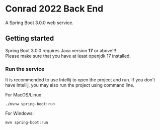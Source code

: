 # Conrad 2022 Back End

A Spring Boot 3.0.0 web service.

## Getting started

Spring Boot 3.0.0 requires Java version **17** or above!!!\
Please make sure that you have at least openjdk 17 installed. 

### Run the service
It is recommended to use Intellij to open the project and run. If you don't have Intellij, you may also run the project using command line.

For MacOS/Linux
```shell
./mvnw spring-boot:run
```

For Windows:
```shell
mvn spring-boot:run
```